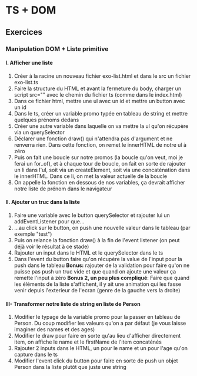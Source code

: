 # TS + DOM



## Exercices
### Manipulation DOM + Liste primitive
#### I. Afficher une liste
1. Créer à la racine un nouveau fichier exo-list.html et dans le src un fichier exo-list.ts
2. Faire la structure du HTML et avant la fermeture du body, charger un script src="" avec le chemin du fichier ts (comme dans le index.html)
3. Dans ce fichier html, mettre une ul avec un id et mettre un button avec un id
4. Dans le ts, créer un variable promo typée en tableau de string et mettre quelques prénoms dedans
5. Créer une autre variable dans laquelle on va mettre la ul qu'on récupère via un querySelector
6. Déclarer une fonction draw() qui n'attendra pas d'argument et ne renverra rien. Dans cette fonction, on remet le innerHTML de notre ul à zéro
7. Puis on fait une boucle sur notre promos (la boucle qu'on veut, moi je ferai un for..of), et à chaque tour de boucle, on fait en sorte de rajouter un li dans l'ul, soit via un createElement, soit via une concaténation dans le innerHTML. Dans ce li, on met la valeur actuelle de la boucle
8. On appelle la fonction en dessous de nos variables, ça devrait afficher notre liste de prénom dans le navigateur
#### II. Ajouter un truc dans la liste
1. Faire une variable avec le button querySelector et rajouter lui un addEventListener pour que...
2. ...au click sur le button, on push une nouvelle valeur dans le tableau (par exemple "test")
3. Puis on relance la fonction draw() à la fin de l'event listener (on peut déjà voir le résultat à ce stade)
4. Rajouter un input dans le HTML et le querySelector dans le ts
5. Dans l'event du button faire qu'on récupère la value de l'input pour la push dans le tableau
**Bonus:** rajouter de la validation pour faire qu'on ne puisse pas push un truc vide et que quand on ajoute une valeur ça remette l'input à zéro
**Bonus 2, un peu plus compliqué**: Faire que quand les éléments de la liste s'affichent, il y ait une animation qui les fasse venir depuis l'exterieur de l'ecran (genre de la gauche vers la droite)

#### III- Transformer notre liste de string en liste de Person
1. Modifier le typage de la variable promo pour la passer en tableau de Person. Du coup modifier les valeurs qu'on a par défaut (je vous laisse imaginer des names et des ages)
2. Modifier le draw pour faire en sorte qu'au lieu d'afficher directement item, on affiche le name et le firstName de l'item concaténés
3. Rajouter 2 inputs dans le HTML, un pour le name et un pour l'age qu'on capture dans le ts
4. Modifier l'event click du button pour faire en sorte de push un objet Person dans la liste plutôt que juste une string